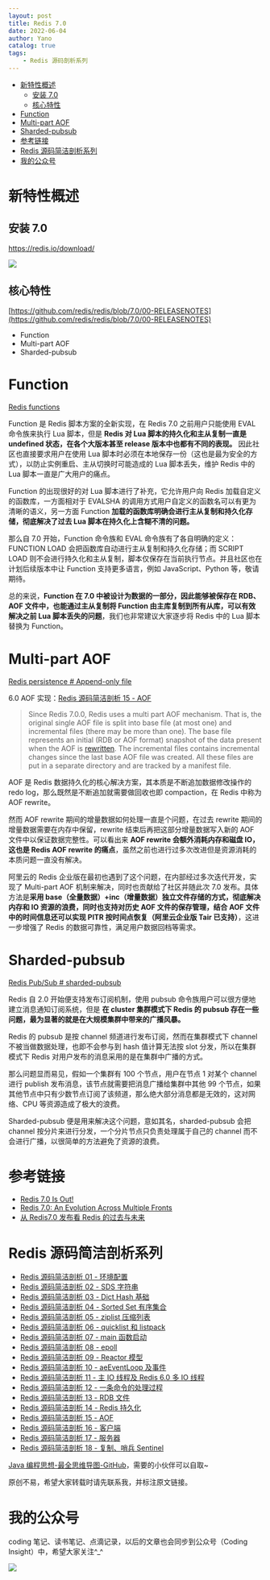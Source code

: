 ```yaml
---
layout: post
title: Redis 7.0
date: 2022-06-04
author: Yano
catalog: true
tags:
    - Redis 源码剖析系列
---
```



- [新特性概述](#新特性概述)
  - [安装 7.0](#安装-70)
  - [核心特性](#核心特性)
- [Function](#function)
- [Multi-part AOF](#multi-part-aof)
- [Sharded-pubsub](#sharded-pubsub)
- [参考链接](#参考链接)
- [Redis 源码简洁剖析系列](#redis-源码简洁剖析系列)
- [我的公众号](#我的公众号)

# 新特性概述

## 安装 7.0

https://redis.io/download/

![](http://yano.oss-cn-beijing.aliyuncs.com/blog/2022-06-04-12-06-34.png?x-oss-process=style/yano)

## 核心特性

[https://github.com/redis/redis/blob/7.0/00-RELEASENOTES](https://github.com/redis/redis/blob/7.0/00-RELEASENOTES)

- Function
- Multi-part AOF
- Sharded-pubsub

# Function

[Redis functions](https://redis.io/docs/manual/programmability/functions-intro/)

Function 是 Redis 脚本方案的全新实现，在 Redis 7.0 之前用户只能使用 EVAL 命令族来执行 Lua 脚本，但是 **Redis 对 Lua 脚本的持久化和主从复制一直是 undefined 状态，在各个大版本甚至 release 版本中也都有不同的表现。** 因此社区也直接要求用户在使用 Lua 脚本时必须在本地保存一份（这也是最为安全的方式），以防止实例重启、主从切换时可能造成的 Lua 脚本丢失，维护 Redis 中的 Lua 脚本一直是广大用户的痛点。

Function 的出现很好的对 Lua 脚本进行了补充，它允许用户向 Redis 加载自定义的函数库，一方面相对于 EVALSHA 的调用方式用户自定义的函数名可以有更为清晰的语义，另一方面 Function **加载的函数库明确会进行主从复制和持久化存储，彻底解决了过去 Lua 脚本在持久化上含糊不清的问题。**

那么自 7.0 开始，Function 命令族和 EVAL 命令族有了各自明确的定义：FUNCTION LOAD 会把函数库自动进行主从复制和持久化存储；而 SCRIPT LOAD 则不会进行持久化和主从复制，脚本仅保存在当前执行节点。并且社区也在计划后续版本中让 Function 支持更多语言，例如 JavaScript、Python 等，敬请期待。

总的来说，**Function 在 7.0 中被设计为数据的一部分，因此能够被保存在 RDB、AOF 文件中，也能通过主从复制将 Function 由主库复制到所有从库，可以有效解决之前 Lua 脚本丢失的问题**，我们也非常建议大家逐步将 Redis 中的 Lua 脚本替换为 Function。

# Multi-part AOF

[Redis persistence # Append-only file](https://redis.io/docs/manual/persistence/#append-only-file)

6.0 AOF 实现：[Redis 源码简洁剖析 15 - AOF](https://github.com/LjyYano/Thinking_in_Java_MindMapping/blob/master/2022-02-15%20Redis%20%E6%BA%90%E7%A0%81%E7%AE%80%E6%B4%81%E5%89%96%E6%9E%90%2015%20-%20AOF.md)

> Since Redis 7.0.0, Redis uses a multi part AOF mechanism. That is, the original single AOF file is split into base file (at most one) and incremental files (there may be more than one). The base file represents an initial (RDB or AOF format) snapshot of the data present when the AOF is [rewritten](https://redis.io/docs/manual/persistence/#log-rewriting). The incremental files contains incremental changes since the last base AOF file was created. All these files are put in a separate directory and are tracked by a manifest file.

AOF 是 Redis 数据持久化的核心解决方案，其本质是不断追加数据修改操作的 redo log，那么既然是不断追加就需要做回收也即 compaction，在 Redis 中称为 AOF rewrite。

然而 AOF rewrite 期间的增量数据如何处理一直是个问题，在过去 rewrite 期间的增量数据需要在内存中保留，rewrite 结束后再把这部分增量数据写入新的 AOF 文件中以保证数据完整性。可以看出来 **AOF rewrite 会额外消耗内存和磁盘 IO，这也是 Redis AOF rewrite 的痛点**，虽然之前也进行过多次改进但是资源消耗的本质问题一直没有解决。

阿里云的 Redis 企业版在最初也遇到了这个问题，在内部经过多次迭代开发，实现了 Multi-part AOF 机制来解决，同时也贡献给了社区并随此次 7.0 发布。具体方法是**采用 base（全量数据）+inc（增量数据）独立文件存储的方式，彻底解决内存和 IO 资源的浪费，同时也支持对历史 AOF 文件的保存管理，结合 AOF 文件中的时间信息还可以实现 PITR 按时间点恢复（阿里云企业版 Tair 已支持）**，这进一步增强了 Redis 的数据可靠性，满足用户数据回档等需求。

# Sharded-pubsub

[Redis Pub/Sub # sharded-pubsub](https://redis.io/docs/manual/pubsub/#sharded-pubsub)

Redis 自 2.0 开始便支持发布订阅机制，使用 pubsub 命令族用户可以很方便地建立消息通知订阅系统，但是 **在 cluster 集群模式下 Redis 的 pubsub 存在一些问题，最为显著的就是在大规模集群中带来的广播风暴。**

Redis 的 pubsub 是按 channel 频道进行发布订阅，然而在集群模式下 channel 不被当做数据处理，也即不会参与到 hash 值计算无法按 slot 分发，所以在集群模式下 Redis 对用户发布的消息采用的是在集群中广播的方式。

那么问题显而易见，假如一个集群有 100 个节点，用户在节点 1 对某个 channel 进行 publish 发布消息，该节点就需要把消息广播给集群中其他 99 个节点，如果其他节点中只有少数节点订阅了该频道，那么绝大部分消息都是无效的，这对网络、CPU 等资源造成了极大的浪费。

Sharded-pubsub 便是用来解决这个问题，意如其名，sharded-pubsub 会把 channel 按分片来进行分发，一个分片节点只负责处理属于自己的 channel 而不会进行广播，以很简单的方法避免了资源的浪费。

# 参考链接

- [Redis 7.0 Is Out!](https://redis.com/blog/redis-7-generally-available/)
- [Redis 7.0: An Evolution Across Multiple Fronts](https://redis.com/blog/introducing-redis-7/)
- [从 Redis7.0 发布看 Redis 的过去与未来](https://mp.weixin.qq.com/s/RnoPPL7jiFSKkx3G4p57Pg)

# Redis 源码简洁剖析系列

- [Redis 源码简洁剖析 01 - 环境配置](https://github.com/LjyYano/Thinking_in_Java_MindMapping/blob/master/2021-11-17%20Redis%20%E6%BA%90%E7%A0%81%E7%AE%80%E6%B4%81%E5%89%96%E6%9E%90%2001%20-%20%E7%8E%AF%E5%A2%83%E9%85%8D%E7%BD%AE.md)
- [Redis 源码简洁剖析 02 - SDS 字符串](https://github.com/LjyYano/Thinking_in_Java_MindMapping/blob/master/2021-11-18%20Redis%20%E6%BA%90%E7%A0%81%E7%AE%80%E6%B4%81%E5%89%96%E6%9E%90%2002%20-%20SDS%20%E5%AD%97%E7%AC%A6%E4%B8%B2.md)
- [Redis 源码简洁剖析 03 - Dict Hash 基础](https://github.com/LjyYano/Thinking_in_Java_MindMapping/blob/master/2021-12-03%20Redis%20%E6%BA%90%E7%A0%81%E7%AE%80%E6%B4%81%E5%89%96%E6%9E%90%2003%20-%20Dict%20Hash%20%E5%9F%BA%E7%A1%80.md)
- [Redis 源码简洁剖析 04 - Sorted Set 有序集合](https://github.com/LjyYano/Thinking_in_Java_MindMapping/blob/master/2022-01-29%20Redis%20%E6%BA%90%E7%A0%81%E7%AE%80%E6%B4%81%E5%89%96%E6%9E%90%2004%20-%20Sorted%20Set%20%E6%9C%89%E5%BA%8F%E9%9B%86%E5%90%88.md)
- [Redis 源码简洁剖析 05 - ziplist 压缩列表](https://github.com/LjyYano/Thinking_in_Java_MindMapping/blob/master/2022-02-02%20Redis%20%E6%BA%90%E7%A0%81%E7%AE%80%E6%B4%81%E5%89%96%E6%9E%90%2005%20-%20ziplist%20%E5%8E%8B%E7%BC%A9%E5%88%97%E8%A1%A8.md)
- [Redis 源码简洁剖析 06 - quicklist 和 listpack](https://github.com/LjyYano/Thinking_in_Java_MindMapping/blob/master/2022-02-04%20Redis%20%E6%BA%90%E7%A0%81%E7%AE%80%E6%B4%81%E5%89%96%E6%9E%90%2006%20-%20quicklist%20%E5%92%8C%20listpack.md)
- [Redis 源码简洁剖析 07 - main 函数启动](https://github.com/LjyYano/Thinking_in_Java_MindMapping/blob/master/2022-02-05%20Redis%20%E6%BA%90%E7%A0%81%E7%AE%80%E6%B4%81%E5%89%96%E6%9E%90%2007%20-%20main%20%E5%87%BD%E6%95%B0%E5%90%AF%E5%8A%A8.md)
- [Redis 源码简洁剖析 08 - epoll](https://github.com/LjyYano/Thinking_in_Java_MindMapping/blob/master/2022-02-05%20Redis%20%E6%BA%90%E7%A0%81%E7%AE%80%E6%B4%81%E5%89%96%E6%9E%90%2008%20-%20epoll.md)
- [Redis 源码简洁剖析 09 - Reactor 模型](https://github.com/LjyYano/Thinking_in_Java_MindMapping/blob/master/2022-02-06%20Redis%20%E6%BA%90%E7%A0%81%E7%AE%80%E6%B4%81%E5%89%96%E6%9E%90%2009%20-%20Reactor%20%E6%A8%A1%E5%9E%8B.md)
- [Redis 源码简洁剖析 10 - aeEventLoop 及事件](https://github.com/LjyYano/Thinking_in_Java_MindMapping/blob/master/2022-02-06%20Redis%20%E6%BA%90%E7%A0%81%E7%AE%80%E6%B4%81%E5%89%96%E6%9E%90%2010%20-%20aeEventLoop%20%E5%8F%8A%E4%BA%8B%E4%BB%B6.md)
- [Redis 源码简洁剖析 11 - 主 IO 线程及 Redis 6.0 多 IO 线程](https://github.com/LjyYano/Thinking_in_Java_MindMapping/blob/master/2022-02-08%20Redis%20%E6%BA%90%E7%A0%81%E7%AE%80%E6%B4%81%E5%89%96%E6%9E%90%2011%20-%20%E4%B8%BB%20IO%20%E7%BA%BF%E7%A8%8B%E5%8F%8A%20Redis%206.0%20%E5%A4%9A%20IO%20%E7%BA%BF%E7%A8%8B.md)
- [Redis 源码简洁剖析 12 - 一条命令的处理过程](https://github.com/LjyYano/Thinking_in_Java_MindMapping/blob/master/2022-02-09%20Redis%20%E6%BA%90%E7%A0%81%E7%AE%80%E6%B4%81%E5%89%96%E6%9E%90%2012%20-%20%E4%B8%80%E6%9D%A1%E5%91%BD%E4%BB%A4%E7%9A%84%E5%A4%84%E7%90%86%E8%BF%87%E7%A8%8B.md)
- [Redis 源码简洁剖析 13 - RDB 文件](https://github.com/LjyYano/Thinking_in_Java_MindMapping/blob/master/2022-02-10%20Redis%20%E6%BA%90%E7%A0%81%E7%AE%80%E6%B4%81%E5%89%96%E6%9E%90%2013%20-%20RDB%20%E6%96%87%E4%BB%B6.md)
- [Redis 源码简洁剖析 14 - Redis 持久化](https://github.com/LjyYano/Thinking_in_Java_MindMapping/blob/master/2022-02-15%20Redis%20%E6%BA%90%E7%A0%81%E7%AE%80%E6%B4%81%E5%89%96%E6%9E%90%2014%20-%20Redis%20%E6%8C%81%E4%B9%85%E5%8C%96.md)
- [Redis 源码简洁剖析 15 - AOF](https://github.com/LjyYano/Thinking_in_Java_MindMapping/blob/master/2022-02-15%20Redis%20%E6%BA%90%E7%A0%81%E7%AE%80%E6%B4%81%E5%89%96%E6%9E%90%2015%20-%20AOF.md)
- [Redis 源码简洁剖析 16 - 客户端](https://github.com/LjyYano/Thinking_in_Java_MindMapping/blob/master/2022-02-20%20Redis%20%E6%BA%90%E7%A0%81%E7%AE%80%E6%B4%81%E5%89%96%E6%9E%90%2016%20-%20%E5%AE%A2%E6%88%B7%E7%AB%AF.md)
- [Redis 源码简洁剖析 17 - 服务器](https://github.com/LjyYano/Thinking_in_Java_MindMapping/blob/master/2022-02-21%20Redis%20%E6%BA%90%E7%A0%81%E7%AE%80%E6%B4%81%E5%89%96%E6%9E%90%2017%20-%20%E6%9C%8D%E5%8A%A1%E5%99%A8.md)
- [Redis 源码简洁剖析 18 - 复制、哨兵 Sentinel](https://github.com/LjyYano/Thinking_in_Java_MindMapping/blob/master/2022-02-26%20Redis%20%E6%BA%90%E7%A0%81%E7%AE%80%E6%B4%81%E5%89%96%E6%9E%90%2018%20-%20%E5%A4%8D%E5%88%B6%E3%80%81%E5%93%A8%E5%85%B5%20Sentinel.md)

[Java 编程思想-最全思维导图-GitHub](https://github.com/LjyYano/Thinking_in_Java_MindMapping)，需要的小伙伴可以自取~

原创不易，希望大家转载时请先联系我，并标注原文链接。

# 我的公众号

coding 笔记、读书笔记、点滴记录，以后的文章也会同步到公众号（Coding Insight）中，希望大家关注^_^

![](http://yano.oss-cn-beijing.aliyuncs.com/2019-07-29-qrcode_for_gh_a26ce4572791_258.jpg)
